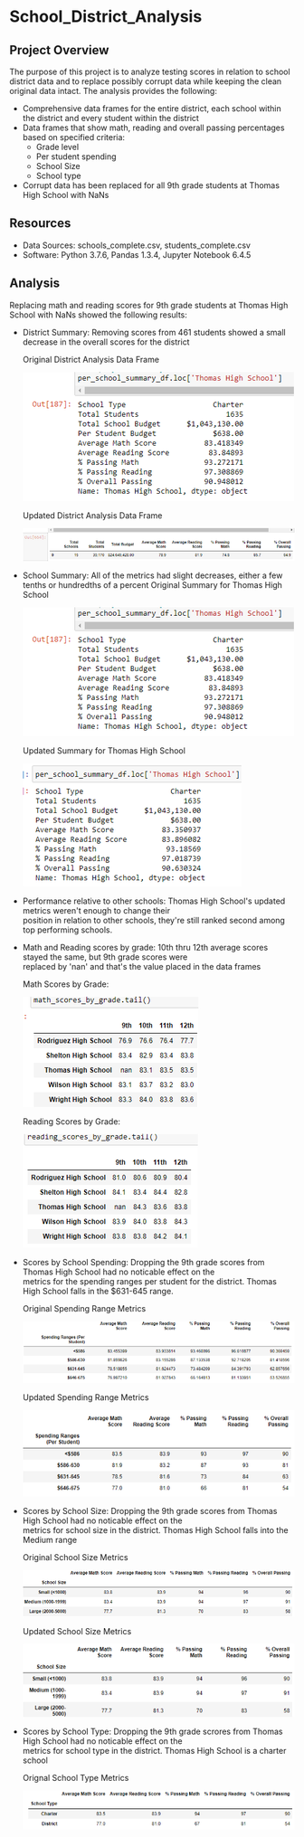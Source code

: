 # School_District_Analysis

## Project Overview

The purpose of this project is to analyze testing scores in relation to school district data and to replace
possibly corrupt data while keeping the clean original data intact. 
The analysis provides the following:
- Comprehensive data frames for the entire district, each school within the district and every student within the district
- Data frames that show math, reading and overall passing percentages based on specified criteria:
    - Grade level
    - Per student spending
    - School Size
    - School type
- Corrupt data has been replaced for all 9th grade students at Thomas High School with NaNs

## Resources
- Data Sources: schools_complete.csv, students_complete.csv
- Software: Python 3.7.6, Pandas 1.3.4, Jupyter Notebook 6.4.5

## Analysis

Replacing math and reading scores for 9th grade students at Thomas High School with NaNs showed the following results:
- District Summary: Removing scores from 461 students showed a small decrease in the overall scores for the district <br/>
  
  Original District Analysis Data Frame
  
  ![orig district analysis](https://github.com/mein0819/School_District_Analysis/blob/main/readMe_Images/schoolSummary_Old.png)

  Updated District Analysis Data Frame
  
  ![updated district analysis](https://github.com/mein0819/School_District_Analysis/blob/main/readMe_Images/districtAnalysis_New.png)
  
- School Summary: All of the metrics had slight decreases, either a few tenths or hundredths of a percent
  Original Summary for Thomas High School
  
  ![orig school summary](https://github.com/mein0819/School_District_Analysis/blob/main/readMe_Images/schoolSummary_Old.png)

  Updated Summary for Thomas High School
  
  ![new school summary](https://github.com/mein0819/School_District_Analysis/blob/main/readMe_Images/schoolSummary_New.png)
  
- Performance relative to other schools: Thomas High School's updated metrics weren't enough to change their <br/>
  position in relation to other schools, they're still ranked second among top performing schools.
- Math and Reading scores by grade: 10th thru 12th average scores stayed the same, but 9th grade scores were <br/>
  replaced by 'nan' and that's the value placed in the data frames
  
  Math Scores by Grade:
  
  ![grade scores](https://github.com/mein0819/School_District_Analysis/blob/main/readMe_Images/mathGrade_New.png)
  
  Reading Scores by Grade:
  
  ![reading scores](https://github.com/mein0819/School_District_Analysis/blob/main/readMe_Images/readingGrade_New.png)
  
- Scores by School Spending: Dropping the 9th grade scores from Thomas High School had no noticable effect on the <br/>
  metrics for the spending ranges per student for the district. Thomas High School falls in the $631-645 range.
  
  Original Spending Range Metrics
  
  ![spending range old](https://github.com/mein0819/School_District_Analysis/blob/main/readMe_Images/spending_Old.png)
  
  Updated Spending Range Metrics
  
  ![spending range new](https://github.com/mein0819/School_District_Analysis/blob/main/readMe_Images/spending_New.png)
  
- Scores by School Size: Dropping the 9th grade scores from Thomas High School had no noticable effect on the <br/>
  metrics for school size in the district. Thomas High School falls into the Medium range
  
  Original School Size Metrics
  
  ![original size](https://github.com/mein0819/School_District_Analysis/blob/main/readMe_Images/size_Old.png)
  
  Updated School Size Metrics
  
  ![updated size](https://github.com/mein0819/School_District_Analysis/blob/main/readMe_Images/size_New.png)
  
- Scores by School Type: Dropping the 9th grade scrores from Thomas High School had no noticable effect on the <br/>
  metrics for school type in the district. Thomas High School is a charter school
  
  Orignal School Type Metrics
  
  ![orignal type](https://github.com/mein0819/School_District_Analysis/blob/main/readMe_Images/type_Old.png)
